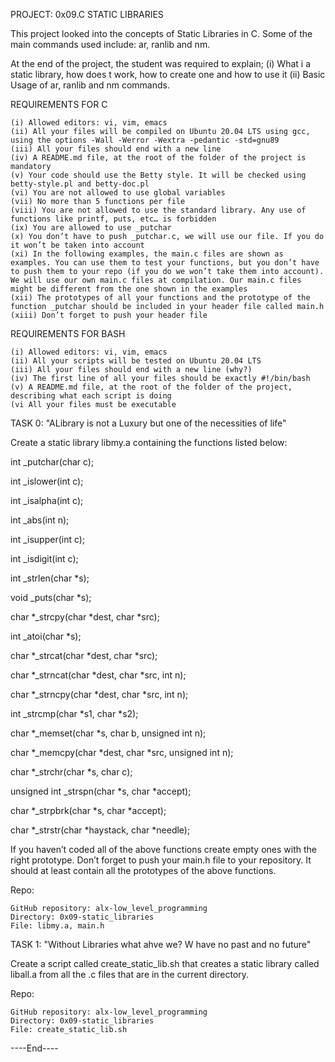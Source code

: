 PROJECT: 0x09.C STATIC LIBRARIES

This project looked into the concepts of Static Libraries in C. Some of the main commands used include: ar, ranlib and nm.

At the end of the project, the student was required to explain;
(i) What i a static library, how does t work, how to create one and how to use it
(ii) Basic Usage of ar, ranlib and nm commands.


REQUIREMENTS FOR C


    (i) Allowed editors: vi, vim, emacs
    (ii) All your files will be compiled on Ubuntu 20.04 LTS using gcc, using the options -Wall -Werror -Wextra -pedantic -std=gnu89
    (iii) All your files should end with a new line
    (iv) A README.md file, at the root of the folder of the project is mandatory
    (v) Your code should use the Betty style. It will be checked using betty-style.pl and betty-doc.pl
    (vi) You are not allowed to use global variables
    (vii) No more than 5 functions per file
    (viii) You are not allowed to use the standard library. Any use of functions like printf, puts, etc… is forbidden
    (ix) You are allowed to use _putchar
    (x) You don’t have to push _putchar.c, we will use our file. If you do it won’t be taken into account
    (xi) In the following examples, the main.c files are shown as examples. You can use them to test your functions, but you don’t have to push them to your repo (if you do we won’t take them into account). We will use our own main.c files at compilation. Our main.c files might be different from the one shown in the examples
    (xii) The prototypes of all your functions and the prototype of the function _putchar should be included in your header file called main.h
    (xiii) Don’t forget to push your header file


REQUIREMENTS FOR BASH


    (i) Allowed editors: vi, vim, emacs
    (ii) All your scripts will be tested on Ubuntu 20.04 LTS
    (iii) All your files should end with a new line (why?)
    (iv) The first line of all your files should be exactly #!/bin/bash
    (v) A README.md file, at the root of the folder of the project, describing what each script is doing
    (vi All your files must be executable


TASK 0: "ALibrary is not a Luxury but one of the necessities of life"

Create a static library libmy.a containing the functions listed below:

int _putchar(char c);

int _islower(int c);

int _isalpha(int c);

int _abs(int n);

int _isupper(int c);

int _isdigit(int c);

int _strlen(char *s);

void _puts(char *s);

char *_strcpy(char *dest, char *src);

int _atoi(char *s);

char *_strcat(char *dest, char *src);

char *_strncat(char *dest, char *src, int n);

char *_strncpy(char *dest, char *src, int n);

int _strcmp(char *s1, char *s2);

char *_memset(char *s, char b, unsigned int n);

char *_memcpy(char *dest, char *src, unsigned int n);

char *_strchr(char *s, char c);

unsigned int _strspn(char *s, char *accept);

char *_strpbrk(char *s, char *accept);

char *_strstr(char *haystack, char *needle);


If you haven’t coded all of the above functions create empty ones with the right prototype.
Don’t forget to push your main.h file to your repository. It should at least contain all the prototypes of the above functions.	

Repo:

    GitHub repository: alx-low_level_programming
    Directory: 0x09-static_libraries
    File: libmy.a, main.h
    
TASK 1: "Without Libraries what ahve we? W have no past and no future"

Create a script called create_static_lib.sh that creates a static library called liball.a from all the .c files that are in the current directory.



Repo:

    GitHub repository: alx-low_level_programming
    Directory: 0x09-static_libraries
    File: create_static_lib.sh

----End----
